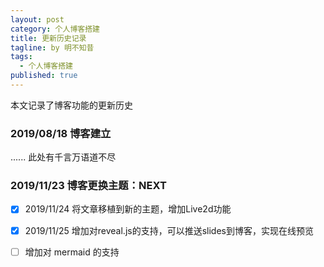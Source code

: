 ```yaml
---
layout: post
category: 个人博客搭建
title: 更新历史记录
tagline: by 明不知昔
tags: 
  - 个人博客搭建
published: true
---
```

本文记录了博客功能的更新历史
<!--more-->
### 2019/08/18 博客建立
......
此处有千言万语道不尽
### 2019/11/23 博客更换主题：NEXT
- [x] 2019/11/24 将文章移植到新的主题，增加Live2d功能
- [x] 2019/11/25 增加对reveal.js的支持，可以推送slides到博客，实现在线预览
- [ ] 增加对 mermaid 的支持

